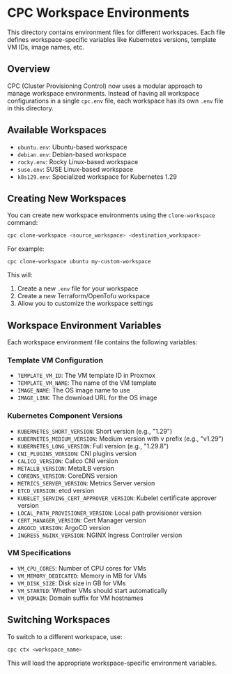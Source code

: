 # CPC Workspace Environments

This directory contains environment files for different workspaces. Each file defines workspace-specific variables like Kubernetes versions, template VM IDs, image names, etc.

## Overview

CPC (Cluster Provisioning Control) now uses a modular approach to manage workspace environments. Instead of having all workspace configurations in a single `cpc.env` file, each workspace has its own `.env` file in this directory.

## Available Workspaces

- `ubuntu.env`: Ubuntu-based workspace
- `debian.env`: Debian-based workspace
- `rocky.env`: Rocky Linux-based workspace
- `suse.env`: SUSE Linux-based workspace
- `k8s129.env`: Specialized workspace for Kubernetes 1.29

## Creating New Workspaces

You can create new workspace environments using the `clone-workspace` command:

```bash
cpc clone-workspace <source_workspace> <destination_workspace>
```

For example:
```bash
cpc clone-workspace ubuntu my-custom-workspace
```

This will:
1. Create a new `.env` file for your workspace
2. Create a new Terraform/OpenTofu workspace
3. Allow you to customize the workspace settings

## Workspace Environment Variables

Each workspace environment file contains the following variables:

### Template VM Configuration
- `TEMPLATE_VM_ID`: The VM template ID in Proxmox
- `TEMPLATE_VM_NAME`: The name of the VM template
- `IMAGE_NAME`: The OS image name to use
- `IMAGE_LINK`: The download URL for the OS image

### Kubernetes Component Versions
- `KUBERNETES_SHORT_VERSION`: Short version (e.g., "1.29")
- `KUBERNETES_MEDIUM_VERSION`: Medium version with v prefix (e.g., "v1.29")
- `KUBERNETES_LONG_VERSION`: Full version (e.g., "1.29.8")
- `CNI_PLUGINS_VERSION`: CNI plugins version
- `CALICO_VERSION`: Calico CNI version
- `METALLB_VERSION`: MetalLB version
- `COREDNS_VERSION`: CoreDNS version
- `METRICS_SERVER_VERSION`: Metrics Server version
- `ETCD_VERSION`: etcd version
- `KUBELET_SERVING_CERT_APPROVER_VERSION`: Kubelet certificate approver version
- `LOCAL_PATH_PROVISIONER_VERSION`: Local path provisioner version
- `CERT_MANAGER_VERSION`: Cert Manager version
- `ARGOCD_VERSION`: ArgoCD version
- `INGRESS_NGINX_VERSION`: NGINX Ingress Controller version

### VM Specifications
- `VM_CPU_CORES`: Number of CPU cores for VMs
- `VM_MEMORY_DEDICATED`: Memory in MB for VMs
- `VM_DISK_SIZE`: Disk size in GB for VMs
- `VM_STARTED`: Whether VMs should start automatically
- `VM_DOMAIN`: Domain suffix for VM hostnames

## Switching Workspaces

To switch to a different workspace, use:

```bash
cpc ctx <workspace_name>
```

This will load the appropriate workspace-specific environment variables.
